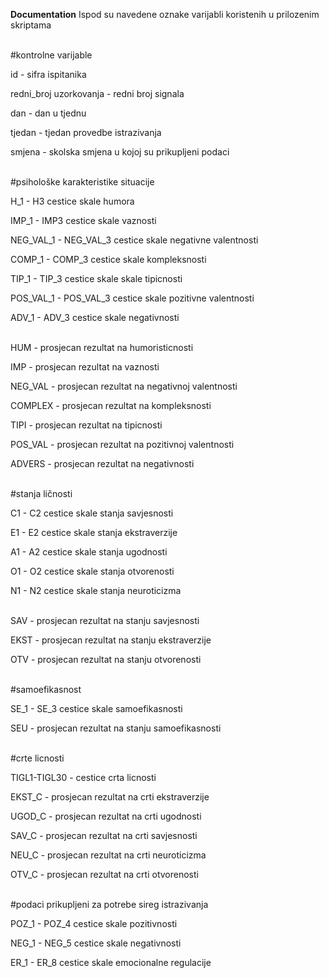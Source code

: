 <strong>Documentation</strong>
Ispod su navedene oznake varijabli koristenih u prilozenim skriptama 

<p><br>#kontrolne varijable<br><p> 

id - sifra ispitanika 

redni_broj uzorkovanja - redni broj signala 

dan - dan u tjednu 

tjedan - tjedan provedbe istrazivanja 

smjena - skolska smjena u kojoj su prikupljeni podaci


<p><br>#psihološke karakteristike situacije<br><p>

H_1 - H3 cestice skale humora 

IMP_1 - IMP3 cestice skale vaznosti 

NEG_VAL_1 - NEG_VAL_3 cestice skale negativne valentnosti 

COMP_1 - COMP_3 cestice skale kompleksnosti 

TIP_1 - TIP_3 cestice skale skale tipicnosti  

POS_VAL_1 - POS_VAL_3 cestice skale pozitivne valentnosti 

ADV_1 - ADV_3 cestice skale negativnosti
  
<p><br>HUM - prosjecan rezultat na humoristicnosti<br><p>

IMP - prosjecan rezultat na vaznosti 

NEG_VAL - prosjecan rezultat na negativnoj valentnosti 

COMPLEX - prosjecan rezultat na kompleksnosti 

TIPI - prosjecan rezultat na tipicnosti  

POS_VAL - prosjecan rezultat na pozitivnoj valentnosti  

ADVERS - prosjecan rezultat na negativnosti 

<p><br>#stanja ličnosti<br><p>  

C1 - C2 cestice skale stanja savjesnosti 

E1 - E2 cestice skale stanja ekstraverzije 

A1 - A2 cestice skale stanja ugodnosti 

O1 - O2 cestice skale stanja otvorenosti  

N1 - N2 cestice skale stanja neuroticizma   

<p><br>SAV - prosjecan rezultat na stanju savjesnosti<br><p>    

EKST - prosjecan rezultat na stanju ekstraverzije  

OTV - prosjecan rezultat na stanju otvorenosti    

<p><br>#samoefikasnost<br><p>    

SE_1 - SE_3 cestice skale samoefikasnosti 

SEU - prosjecan rezultat na stanju samoefikasnosti  

<p><br>#crte licnosti<br><p>

TIGL1-TIGL30 - cestice crta licnosti 

EKST_C - prosjecan rezultat na crti ekstraverzije 

UGOD_C - prosjecan rezultat na crti ugodnosti 

SAV_C - prosjecan rezultat na crti savjesnosti 

NEU_C - prosjecan rezultat na crti neuroticizma 

OTV_C - prosjecan rezultat na crti otvorenosti 

<p><br>#podaci prikupljeni za potrebe sireg istrazivanja<br><p>  

POZ_1 - POZ_4 cestice skale pozitivnosti 

NEG_1 - NEG_5 cestice skale negativnosti 

ER_1 - ER_8 cestice skale emocionalne regulacije 



